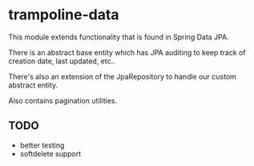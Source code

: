# trampoline-data

This module extends functionality that is found in Spring Data JPA.

There is an abstract base entity which has JPA auditing to keep track of creation date,  last updated, etc..

There's also an extension of the JpaRepository to handle our custom abstract entity.

Also contains pagination utilities.

## TODO

- better testing
- softdelete support
